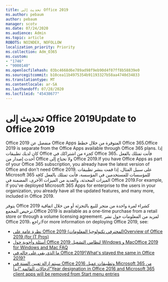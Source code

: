 ```yaml
---
title: تحديث إلى Office 2019
ms.author: pebaum
author: pebaum
manager: scotv
ms.date: 07/24/2020
ms.audience: Admin
ms.topic: article
ROBOTS: NOINDEX, NOFOLLOW
localization_priority: Priority
ms.collection: Adm_O365
ms.custom:
- "1746"
- "9000140"
ms.openlocfilehash: 03bc4668d6e789ad98f9eb90d4f07ff8b58839e0
ms.sourcegitcommit: b10cea11b4975354b91193327b58aa4740d34833
ms.translationtype: MT
ms.contentlocale: ar-SA
ms.lasthandoff: 07/28/2020
ms.locfileid: "45438677"
---
```

# <a name="update-to-office-2019"></a><span data-ttu-id="c5da8-102">تحديث إلى Office 2019</span><span class="sxs-lookup"><span data-stu-id="c5da8-102">Update to Office 2019</span></span>

<span data-ttu-id="c5da8-103">Office 2019 منفصل عن Office Apps المتوفرة من خلال خطط Office 365.</span><span class="sxs-lookup"><span data-stu-id="c5da8-103">Office 2019 is separate from the Office Apps available through Office 365 plans.</span></span> <span data-ttu-id="c5da8-104">إذا كان لديك تطبيقات Office كجزء من اشتراكك في Office 365، فأنت تمتلك بالفعل أحدث إصدار من Office ولا تحتاج إلى Office 2019.</span><span class="sxs-lookup"><span data-stu-id="c5da8-104">If you have Office Apps as part of your Office 365 subscription, you already have the latest version of Office and don't need Office 2019.</span></span> <span data-ttu-id="c5da8-105">على سبيل المثال، إذا قمت بنشر تطبيقات Microsoft 365 للمؤسسات للمستخدمين في المؤسسة، فأنت تمتلك بالفعل كافة الميزات المحدثة، والعديد من الميزات الأخرى، المضمنة في Office 2019.</span><span class="sxs-lookup"><span data-stu-id="c5da8-105">For example, if you've deployed Microsoft 365 Apps for enterprise to the users in your organization, you already have all the updated features, and many more, included in Office 2019.</span></span>

<span data-ttu-id="c5da8-106">يتوفر Office 2019 كشراء لمرة واحدة من متجر للبيع بالتجزئة أو من خلال اتفاقية ترخيص المجمع.</span><span class="sxs-lookup"><span data-stu-id="c5da8-106">Office 2019 is available as a one-time purchase from a retail store or through a volume licensing agreement.</span></span> <span data-ttu-id="c5da8-107">لمزيد من المعلومات حول نشر Office 2019، راجع:</span><span class="sxs-lookup"><span data-stu-id="c5da8-107">For more information on deploying Office 2019, see:</span></span>  

- [<span data-ttu-id="c5da8-108">نظرة عامة على Office 2019 (لمحترفي تكنولوجيا المعلومات)</span><span class="sxs-lookup"><span data-stu-id="c5da8-108">Overview of Office 2019 (for IT Pros)</span></span>](https://docs.microsoft.com/deployoffice/office2019/overview)  
- [<span data-ttu-id="c5da8-109">أسئلة وأجوبة حول Office 2019 لنظامي التشغيل Windows و Mac</span><span class="sxs-lookup"><span data-stu-id="c5da8-109">Office 2019 for Windows and Mac FAQ</span></span>](https://support.microsoft.com/help/4133312)  
- [<span data-ttu-id="c5da8-110">ما الذي بقي على حاله في Office 2019؟</span><span class="sxs-lookup"><span data-stu-id="c5da8-110">What's stayed the same in Office 2019?</span></span>](https://docs.microsoft.com/deployoffice/office2019/overview#whats-stayed-the-same-in-office-2019)  
- [<span data-ttu-id="c5da8-111">سيتم إزالة تعيين السنة في Office 2016 وتطبيقات عميل Microsoft 365 من إدخالات القائمة "ابدأ"</span><span class="sxs-lookup"><span data-stu-id="c5da8-111">Year designation in Office 2016 and Microsoft 365 client apps will be removed from Start menu entries</span></span>](https://support.office.com/article/8fe5e052-76d2-49de-af30-2e84ed3da907?wt.mc_id=Alchemy_ClientDIA)